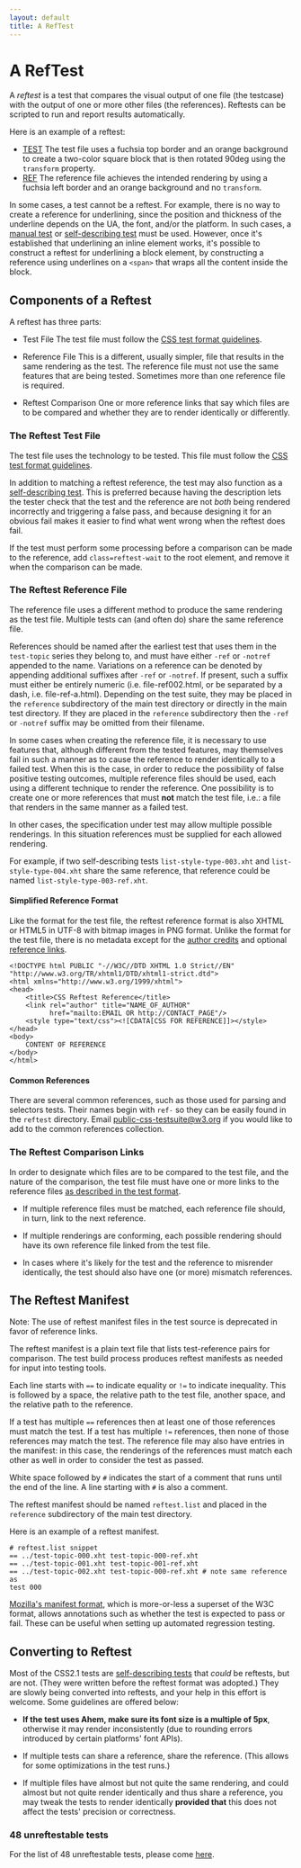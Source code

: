 ```yaml
---
layout: default
title: A RefTest
---
```


# A RefTest

A _reftest_ is a test that compares the visual output of one file (the
testcase) with the output of one or more other files (the references).
Reftests can be scripted to run and report results automatically.

Here is an example of a reftest:

* [TEST][2]
     The test file uses a fuchsia top border and an orange background to
create a two-color square block that is then rotated 90deg using the
`transform` property.
* [REF][3]
     The reference file achieves the intended rendering by using a fuchsia
left border and an orange background and no `transform`.

In some cases, a test cannot be a reftest. For example, there is no way to
create a reference for underlining, since the position and thickness of the
underline depends on the UA, the font, and/or the platform. In such cases, a
[manual test][9] or [self-describing test][1] must be used. However, once
it's established that underlining an inline element works, it's possible to
construct a reftest for underlining a block element, by constructing a
reference using underlines on a `<span>` that wraps all the content inside
the block.

## Components of a Reftest

A reftest has three parts:

* Test File
    The test file must follow the [CSS test format guidelines][4].

* Reference File
    This is a different, usually simpler, file that results in the same
rendering as the test. The reference file must not use the same features that
are being tested. Sometimes more than one reference file is required.

* Reftest Comparison
    One or more reference links that say which files are to be compared and
whether they are to render identically or differently.

### The Reftest Test File

The test file uses the technology to be tested. This file must follow the
[CSS test format guidelines][4].

In addition to matching a reftest reference, the test may also function as a
[self-describing test][1]. This is preferred because having the description
lets the tester check that the test and the reference are not _both_ being
rendered incorrectly and triggering a false pass, and because designing it
for an obvious fail makes it easier to find what went wrong when the reftest
does fail.

If the test must perform some processing before a comparison can be made to
the reference, add `class=reftest-wait` to the root element, and remove it
when the comparison can be made.

### The Reftest Reference File

The reference file uses a different method to produce the same rendering as
the test file. Multiple tests can (and often do) share the same reference
file.

References should be named after the earliest test that uses them in the
`test-topic` series they belong to, and must have either `-ref` or `-notref`
appended to the name. Variations on a reference can be denoted by appending
additional suffixes after `-ref` or `-notref`. If present, such a suffix must
either be entirely numeric (i.e. file-ref002.html, or be separated by a dash,
i.e. file-ref-a.html). Depending on the test suite, they may be placed in the
`reference` subdirectory of the main test directory or directly in the main
test directory. If they are placed in the `reference` subdirectory then the
`-ref` or `-notref` suffix may be omitted from their filename.

In some cases when creating the reference file, it is necessary to use
features that, although different from the tested features, may themselves
fail in such a manner as to cause the reference to render identically to a
failed test. When this is the case, in order to reduce the possibility of
false positive testing outcomes, multiple reference files should be used,
each using a different technique to render the reference. One possibility is
to create one or more references that must **not** match the test file, i.e.:
a file that renders in the same manner as a failed test.

In other cases, the specification under test may allow multiple possible
renderings. In this situation references must be supplied for each allowed
rendering.

For example, if two self-describing tests `list-style-type-003.xht` and
`list-style-type-004.xht` share the same reference, that reference could be
named `list-style-type-003-ref.xht`.

#### Simplified Reference Format

Like the format for the test file, the reftest reference format is also XHTML
or HTML5 in UTF-8 with bitmap images in PNG format. Unlike the format for the
test file, there is no metadata except for the [author credits][5] and
optional [reference links][6].

    <!DOCTYPE html PUBLIC "-//W3C//DTD XHTML 1.0 Strict//EN"
    "http://www.w3.org/TR/xhtml1/DTD/xhtml1-strict.dtd">
    <html xmlns="http://www.w3.org/1999/xhtml">
    <head>
        <title>CSS Reftest Reference</title>
        <link rel="author" title="NAME_OF_AUTHOR"
              href="mailto:EMAIL OR http://CONTACT_PAGE"/>
        <style type="text/css"><![CDATA[CSS FOR REFERENCE]]></style>
    </head>
    <body>
        CONTENT OF REFERENCE
    </body>
    </html>

#### Common References

There are several common references, such as those used for parsing and
selectors tests. Their names begin with `ref-` so they can be easily found in
the `reftest` directory. Email [public-css-testsuite@w3.org][7] if you would
like to add to the common references collection.

### The Reftest Comparison Links

In order to designate which files are to be compared to the test file, and
the nature of the comparison, the test file must have one or more links to
the reference files [as described in the test format][6].

  * If multiple reference files must be matched, each reference file should,
in turn, link to the next reference.

  * If multiple renderings are conforming, each possible rendering should
have its own reference file linked from the test file.

  * In cases where it's likely for the test and the reference to misrender
identically, the test should also have one (or more) mismatch references.

## The Reftest Manifest

Note: The use of reftest manifest files in the test source is deprecated in
favor of reference links.

The reftest manifest is a plain text file that lists test-reference pairs for
comparison. The test build process produces reftest manifests as needed for
input into testing tools.

Each line starts with `==` to indicate equality or `!=` to indicate
inequality. This is followed by a space, the relative path to the test file,
another space, and the relative path to the reference.

If a test has multiple `==` references then at least one of those references
must match the test. If a test has multiple `!=` references, then none of
those references may match the test. The reference file may also have entries
in the manifest: in this case, the renderings of the references must match
each other as well in order to consider the test as passed.

White space followed by `#` indicates the start of a comment that runs until
the end of the line. A line starting with `#` is also a comment.

The reftest manifest should be named `reftest.list` and placed in the
`reference` subdirectory of the main test directory.

Here is an example of a reftest manifest.

    # reftest.list snippet
    == ../test-topic-000.xht test-topic-000-ref.xht
    == ../test-topic-001.xht test-topic-001-ref.xht
    == ../test-topic-002.xht test-topic-000-ref.xht # note same reference as
    test 000

[Mozilla's manifest format][8], which is more-or-less a superset of the W3C
format, allows annotations such as whether the test is expected to pass or
fail. These can be useful when setting up automated regression testing.

## Converting to Reftest

Most of the CSS2.1 tests are [self-describing tests][1] that _could_ be
reftests, but are not. (They were written before the reftest format was
adopted.) They are slowly being converted into reftests, and your help in
this effort is welcome. Some guidelines are offered below:

  * **If the test uses Ahem, make sure its font size is a multiple of 5px**,
otherwise it may render inconsistently (due to rounding errors introduced by
certain platforms' font APIs).

  * If multiple tests can share a reference, share the reference. (This
allows for some optimizations in the test runs.)

  * If multiple files have almost but not quite the same rendering, and could
almost but not quite render identically and thus share a reference, you may
tweak the tests to render identically **provided that** this does not affect
the tests' precision or correctness.

### 48 unreftestable tests

For the list of 48 unreftestable tests, please come [here][10].

[1]: ./selftest.html
[2]: ./rotate-90deg-001.xht
[3]: ./rotate-90deg-001-ref.xht
[4]: http://wiki.csswg.org/test/format
[5]: http://wiki.csswg.org/test/format#credits (test:format)
[6]: http://wiki.csswg.org/test/format#reference-links (test:format)
[7]: mailto:public-css-testsuite@w3.org
[8]: http://mxr.mozilla.org/mozilla-central/source/layout/tools/reftest/README.txt
[9]: ./manual-test.html
[10]: ./unreftestable-tests.html
